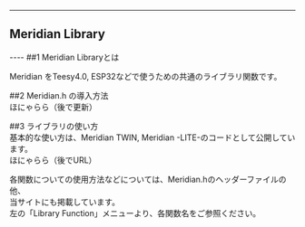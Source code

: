 ----  
<h2><b>Meridian Library</b></h2>
----  
##1 Meridian Libraryとは
  
Meridian をTeesy4.0, ESP32などで使うための共通のライブラリ関数です。  

  
##2 Meridian.h の導入方法  
ほにゃらら（後で更新）  


##3 ライブラリの使い方  
基本的な使い方は、Meridian TWIN, Meridian -LITE-のコードとして公開しています。  
ほにゃらら（後でURL）  

各関数についての使用方法などについては、Meridian.hのヘッダーファイルの他、  
当サイトにも掲載しています。  
左の「Library Function」メニューより、各関数名をご参照ください。  